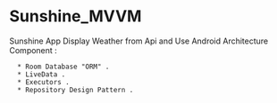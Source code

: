 # Sunshine_MVVM

Sunshine App Display Weather from Api and Use Android Architecture Component :

      * Room Database "ORM" .
      * LiveData .
      * Executors .
      * Repository Design Pattern .